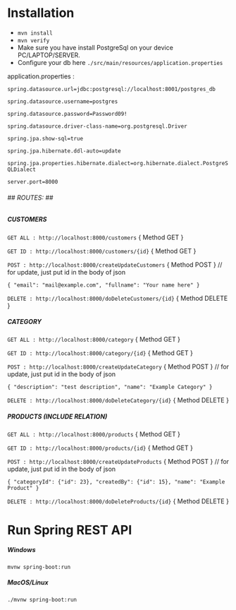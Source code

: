 # Installation

* `mvn install`
* `mvn verify`
* Make sure you have install PostgreSql on your device PC/LAPTOP/SERVER.
* Configure your db here `./src/main/resources/application.properties`

application.properties : 

`spring.datasource.url=jdbc:postgresql://localhost:8001/postgres_db`

`spring.datasource.username=postgres`

`spring.datasource.password=Password09!`

`spring.datasource.driver-class-name=org.postgresql.Driver`

`spring.jpa.show-sql=true`

`spring.jpa.hibernate.ddl-auto=update`

`spring.jpa.properties.hibernate.dialect=org.hibernate.dialect.PostgreSQLDialect`

`server.port=8000`

###### _## ROUTES: ##_
##### CUSTOMERS
`GET ALL : http://localhost:8000/customers` { Method GET }

`GET ID : http://localhost:8000/customers/{id}` { Method GET }

`POST : http://localhost:8000/createUpdateCustomers` { Method POST } // for update, just put id in the body of json

`{ "email": "mail@example.com", "fullname": "Your name here" }`

`DELETE : http://localhost:8000/doDeleteCustomers/{id}` { Method DELETE }


##### CATEGORY
`GET ALL : http://localhost:8000/category` { Method GET }

`GET ID : http://localhost:8000/category/{id}` { Method GET }

`POST : http://localhost:8000/createUpdateCategory` { Method POST } // for update, just put id in the body of json

`{ "description": "test description", "name": "Example Category" }` 

`DELETE : http://localhost:8000/doDeleteCategory/{id}` { Method DELETE } 


##### PRODUCTS (INCLUDE RELATION)
`GET ALL : http://localhost:8000/products` { Method GET }

`GET ID : http://localhost:8000/products/{id}` { Method GET }

`POST : http://localhost:8000/createUpdateProducts` { Method POST } // for update, just put id in the body of json

`{ "categoryId": {"id": 23}, "createdBy": {"id": 15}, "name": "Example Product" }` 

`DELETE : http://localhost:8000/doDeleteProducts/{id}` { Method DELETE } 


# Run Spring REST API
##### _Windows_
`mvnw spring-boot:run`

##### _MacOS/Linux_
`./mvnw spring-boot:run`
